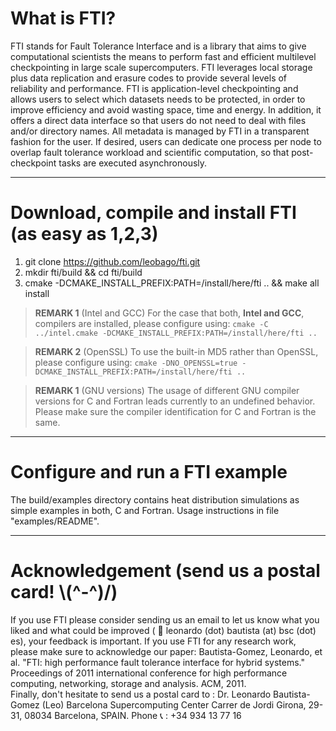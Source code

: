 What is FTI?
=

FTI stands for Fault Tolerance Interface and is a library that aims to give
computational scientists the means to perform fast and efficient multilevel
checkpointing in large scale supercomputers. FTI leverages local storage plus
data replication and erasure codes to provide several levels of reliability and
performance. FTI is application-level checkpointing and allows users to select
which datasets needs to be protected, in order to improve efficiency and avoid
wasting space, time and energy. In addition, it offers a direct data interface
so that users do not need to deal with files and/or directory names.  All
metadata is managed by FTI in a transparent fashion for the user. If desired,
users can dedicate one process per node to overlap fault tolerance workload and
scientific computation, so that post-checkpoint tasks are executed
asynchronously.

---

Download, compile and install FTI (as easy as 1,2,3)
=

 1) git clone https://github.com/leobago/fti.git
 2) mkdir fti/build && cd fti/build
 3) cmake -DCMAKE_INSTALL_PREFIX:PATH=/install/here/fti .. && make all install

> **REMARK 1** (Intel and GCC)
> For the case that both, **Intel and GCC**, compilers are installed, please configure using:
> `cmake -C ../intel.cmake -DCMAKE_INSTALL_PREFIX:PATH=/install/here/fti ..`

> **REMARK 2** (OpenSSL)
> To use the built-in MD5 rather than OpenSSL, please configure using:
> `cmake -DNO_OPENSSL=true -DCMAKE_INSTALL_PREFIX:PATH=/install/here/fti ..`

> **REMARK 1** (GNU versions)
> The usage of different GNU compiler versions for C and Fortran leads currently to an undefined behavior. Please make sure the compiler identification for C and Fortran is the same.

---

Configure and run a FTI example
=

The build/examples directory contains heat distribution simulations as simple
examples in both, C and Fortran. Usage instructions in file "examples/README".

---

Acknowledgement (send us a postal card! \\(\^-\^)/)
=

If you use FTI please consider sending us an email to let us know what you
liked and what could be improved ( :email: leonardo (dot) bautista (at) bsc (dot) es), 
your feedback is important. 
If you use FTI for any research work, please make sure to acknowledge our paper:
Bautista-Gomez, Leonardo, et al. "FTI: high performance fault tolerance interface 
for hybrid systems." Proceedings of 2011 international conference for high 
performance computing, networking, storage and analysis. ACM, 2011.  
Finally, don't hesitate to send us a postal card to :
Dr. Leonardo Bautista-Gomez (Leo)
Barcelona Supercomputing Center
Carrer de Jordi Girona, 29-31, 08034 Barcelona, SPAIN.
Phone :telephone_receiver: : +34 934 13 77 16
